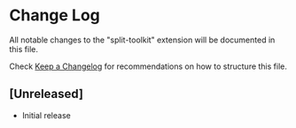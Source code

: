# Change Log

All notable changes to the "split-toolkit" extension will be documented in this file.

Check [Keep a Changelog](http://keepachangelog.com/) for recommendations on how to structure this file.

## [Unreleased]

- Initial release
